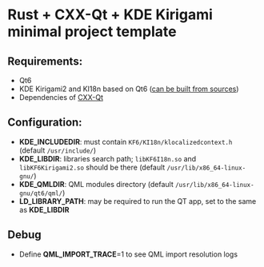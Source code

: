 # Rust + CXX-Qt + KDE Kirigami minimal project template

## Requirements:
* Qt6
* KDE Kirigami2 and KI18n based on Qt6 ([can be built from sources](https://community.kde.org/Get_Involved/development#Building_software_with_kdesrc-build))
* Dependencies of [CXX-Qt](https://github.com/KDAB/cxx-qt)

## Configuration:
* **KDE_INCLUDEDIR**: must contain `KF6/KI18n/klocalizedcontext.h` (default `/usr/include/`)
* **KDE_LIBDIR**: libraries search path; `libKF6I18n.so` and `libKF6Kirigami2.so` should be there (default `/usr/lib/x86_64-linux-gnu/`)
* **KDE_QMLDIR**: QML modules directory (default `/usr/lib/x86_64-linux-gnu/qt6/qml/`)
* **LD_LIBRARY_PATH**: may be required to run the QT app, set to the same as **KDE_LIBDIR**

## Debug
* Define **QML_IMPORT_TRACE**=1 to see QML import resolution logs